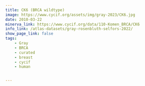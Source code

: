 ```yaml
---
title: CK6 (BRCA wildtype)
image: https://www.cycif.org/assets/img/gray-2023/CK6.jpg
date: 2010-03-22
minerva_link: https://www.cycif.org/data/110-Komen_BRCA/CK6
info_link: /atlas-datasets/gray-rosenbluth-selfors-2022/
show_page_link: false
tags:
    - Gray
    - BRCA
    - curated
    - breast
    - cycif
    - human


---
```

